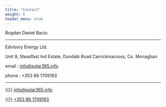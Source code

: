 ```yaml
---
title: "Contact"
weight: 6
header_menu: true
---
```

Bogdan Daniel Baciu

---

Edvisory Energy Ltd.

Unit 9, Steadfast Ind Estate, Dundalk Road
Carrickmacross, Co. Monaghan

email : info@solar365.info

phone : +353 86 1709193

---

{{<icon class="fa fa-envelope">}}&nbsp;[info@solar365.info](mailto:info@solar365.info)

{{<icon class="fa fa-phone">}}&nbsp;[+353 86 1709193](tel:+353861709193)
